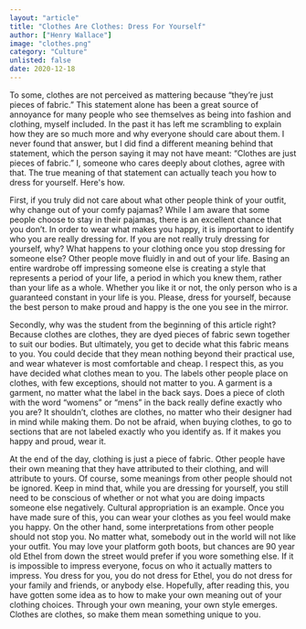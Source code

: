```yaml
---
layout: "article"
title: "Clothes Are Clothes: Dress For Yourself"
author: ["Henry Wallace"]
image: "clothes.png"
category: "Culture"
unlisted: false
date: 2020-12-18
---
```


To some, clothes are not perceived as mattering because “they’re just pieces of fabric.” This statement alone has been a great source of annoyance for many people who see themselves as being into fashion and clothing, myself included. In the past it has left me scrambling to explain how they are so much more and why everyone should care about them. I never found that answer, but I did find a different meaning behind that statement, which the person saying it may not have meant: “Clothes are just pieces of fabric.” I, someone who cares deeply about clothes, agree with that. The true meaning of that statement can actually teach you how to dress for yourself. Here's how.

First, if you truly did not care about what other people think of your outfit, why change out of your comfy pajamas? While I am aware that some people choose to stay in their pajamas, there is an excellent chance that you don’t. In order to wear what makes you happy, it is important to identify who you are really dressing for. If you are not really truly dressing for yourself, why? What happens to your clothing once you stop dressing for someone else? Other people move fluidly in and out of your life. Basing an entire wardrobe off impressing someone else is creating a style that represents a period of your life, a period in which you knew them, rather than your life as a whole. Whether you like it or not, the only person who is a guaranteed constant in your life is you. Please, dress for yourself, because the best person to make proud and happy is the one you see in the mirror.

Secondly, why was the student from the beginning of this article right? Because clothes are clothes, they are dyed pieces of fabric sewn together to suit our bodies. But ultimately, you get to decide what this fabric means to you. You could decide that they mean nothing beyond their practical use, and wear whatever is most comfortable and cheap. I respect this, as you have decided what clothes mean to you. The labels other people place on clothes, with few exceptions, should not matter to you. A garment is a garment, no matter what the label in the back says. Does a piece of cloth with the word “womens” or “mens” in the back really define exactly who you are? It shouldn’t, clothes are clothes, no matter who their designer had in mind while making them. Do not be afraid, when buying clothes, to go to sections that are not labeled exactly who you identify as. If it makes you happy and proud, wear it.

At the end of the day, clothing is just a piece of fabric. Other people have their own meaning that they have attributed to their clothing, and will attribute to yours. Of course, some meanings from other people should not be ignored. Keep in mind that, while you are dressing for yourself, you still need to be conscious of whether or not what you are doing impacts someone else negatively. Cultural appropriation is an example. Once you have made sure of this, you can wear your clothes as you feel would make you happy. On the other hand, some interpretations from other people should not stop you. No matter what, somebody out in the world will not like your outfit. You may love your platform goth boots, but chances are 90 year old Ethel from down the street would prefer if you wore something else. If it is impossible to impress everyone, focus on who it actually matters to impress. You dress for you, you do not dress for Ethel, you do not dress for your family and friends, or anybody else. Hopefully, after reading this, you have gotten some idea as to how to make your own meaning out of your clothing choices. Through your own meaning, your own style emerges. Clothes are clothes, so make them mean something unique to you.
